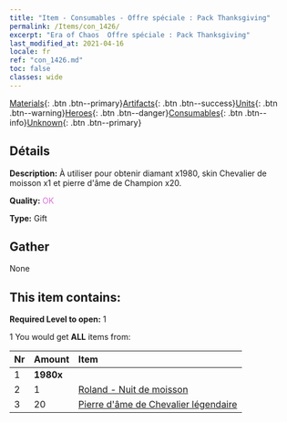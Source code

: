 ```yaml
---
title: "Item - Consumables - Offre spéciale : Pack Thanksgiving"
permalink: /Items/con_1426/
excerpt: "Era of Chaos  Offre spéciale : Pack Thanksgiving"
last_modified_at: 2021-04-16
locale: fr
ref: "con_1426.md"
toc: false
classes: wide
---
```

 [Materials](/fr/Items/){: .btn .btn--primary}[Artifacts](/fr/Items/Artifacts/){: .btn .btn--success}[Units](/fr/Items/Units/){: .btn .btn--warning}[Heroes](/fr/Items/Heroes/){: .btn .btn--danger}[Consumables](/fr/Items/Consumables/){: .btn .btn--info}[Unknown](/fr/Items/Unknown/){: .btn .btn--primary}

## Détails
 **Description:** À utiliser pour obtenir diamant x1980, skin Chevalier de moisson x1 et pierre d'âme de Champion x20.

 **Quality:** <span style="color: #DA70D6">OK</span>

 **Type:** Gift

## Gather

  None

## This item contains:

 **Required Level to open:** 1

 1 You would get **ALL** items  from:

  | Nr | Amount |     Item    |
  |:---|:-------|:------------|
  | 1 |  **1980x** | <i class="fas fa-gem"/> |  | 
  | 2 | 1 | [Roland - Nuit de moisson](/fr/Items/con_1034/) |  | 
  | 3 | 20 | [Pierre d'âme de Chevalier légendaire](/fr/Items/unt_287/) |  | 
